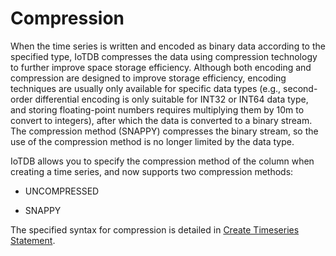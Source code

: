 <!--

    Licensed to the Apache Software Foundation (ASF) under one
    or more contributor license agreements.  See the NOTICE file
    distributed with this work for additional information
    regarding copyright ownership.  The ASF licenses this file
    to you under the Apache License, Version 2.0 (the
    "License"); you may not use this file except in compliance
    with the License.  You may obtain a copy of the License at
    
        http://www.apache.org/licenses/LICENSE-2.0
    
    Unless required by applicable law or agreed to in writing,
    software distributed under the License is distributed on an
    "AS IS" BASIS, WITHOUT WARRANTIES OR CONDITIONS OF ANY
    KIND, either express or implied.  See the License for the
    specific language governing permissions and limitations
    under the License.

-->

# Compression

When the time series is written and encoded as binary data according to the specified type, IoTDB compresses the data using compression technology to further improve space storage efficiency. Although both encoding and compression are designed to improve storage efficiency, encoding techniques are usually only available for specific data types (e.g., second-order differential encoding is only suitable for INT32 or INT64 data type, and storing floating-point numbers requires multiplying them by 10m to convert to integers), after which the data is converted to a binary stream. The compression method (SNAPPY) compresses the binary stream, so the use of the compression method is no longer limited by the data type.

IoTDB allows you to specify the compression method of the column when creating a time series, and now supports two compression methods: 

* UNCOMPRESSED

* SNAPPY

The specified syntax for compression is detailed in [Create Timeseries Statement](../5-Operation%20Manual/4-SQL%20Reference.html).
